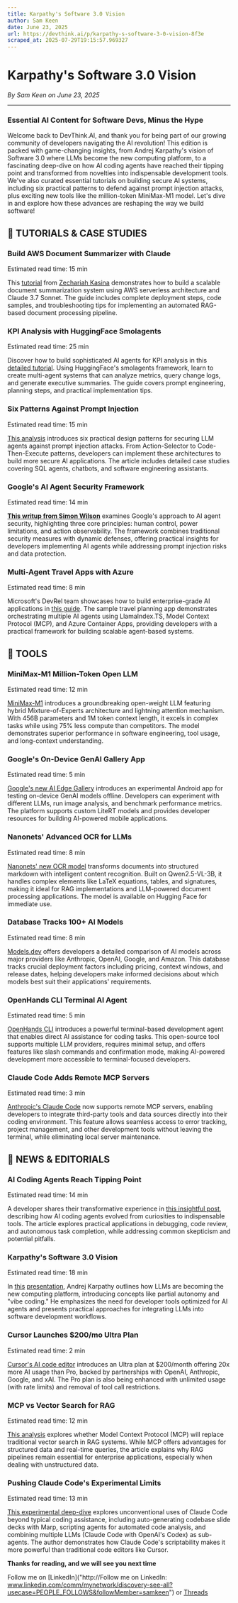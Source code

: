 ```yaml
---
title: Karpathy's Software 3.0 Vision
author: Sam Keen
date: June 23, 2025
url: https://devthink.ai/p/karpathy-s-software-3-0-vision-8f3e
scraped_at: 2025-07-29T19:15:57.969327
---
```


# Karpathy's Software 3.0 Vision

*By Sam Keen on June 23, 2025*

---

### **Essential AI Content for Software Devs,** **Minus the Hype**

Welcome back to DevThink.AI, and thank you for being part of our growing community of developers navigating the AI revolution! This edition is packed with game-changing insights, from Andrej Karpathy's vision of Software 3.0 where LLMs become the new computing platform, to a fascinating deep-dive on how AI coding agents have reached their tipping point and transformed from novelties into indispensable development tools. We've also curated essential tutorials on building secure AI systems, including six practical patterns to defend against prompt injection attacks, plus exciting new tools like the million-token MiniMax-M1 model. Let's dive in and explore how these advances are reshaping the way we build software!



## 📖 **TUTORIALS & CASE STUDIES**

### **Build AWS Document Summarizer with Claude**

Estimated read time: 15 min



This [tutorial]("https://community.aws/content/2y9CAj9ougjsjcMVHY4TNLjRYOm/ai-powered-document-summarizer-with-claude-3-7-on-aws") from [Zechariah Kasina](https://community.aws/@zechariah"https://community.aws/@zechariah") demonstrates how to build a scalable document summarization system using AWS serverless architecture and Claude 3.7 Sonnet. The guide includes complete deployment steps, code samples, and troubleshooting tips for implementing an automated RAG-based document processing pipeline.

### **KPI Analysis with HuggingFace Smolagents**

Estimated read time: 25 min

Discover how to build sophisticated AI agents for KPI analysis in this [detailed tutorial]("https://towardsdatascience.com/from-data-to-stories-code-agents-for-kpi-narratives/"). Using HuggingFace's smolagents framework, learn to create multi-agent systems that can analyze metrics, query change logs, and generate executive summaries. The guide covers prompt engineering, planning steps, and practical implementation tips.

### **Six Patterns Against Prompt Injection**

Estimated read time: 15 min

[This analysis]("https://simonwillison.net/2025/Jun/13/prompt-injection-design-patterns/") introduces six practical design patterns for securing LLM agents against prompt injection attacks. From Action-Selector to Code-Then-Execute patterns, developers can implement these architectures to build more secure AI applications. The article includes detailed case studies covering SQL agents, chatbots, and software engineering assistants.

### **Google's AI Agent Security Framework**

Estimated read time: 14 min



[**This writup from Simon Wilson**]("http://[https://simonwillison.net/2025/Jun/15/ai-agent-security/](https://simonwillison.net/2025/Jun/15/ai-agent-security/)") examines Google's approach to AI agent security, highlighting three core principles: human control, power limitations, and action observability. The framework combines traditional security measures with dynamic defenses, offering practical insights for developers implementing AI agents while addressing prompt injection risks and data protection.

### **Multi-Agent Travel Apps with Azure**

Estimated read time: 8 min



Microsoft's DevRel team showcases how to build enterprise-grade AI applications in [this guide]("https://hackernoon.com/introducing-a-flagship-mcp-sample-app-powered-by-azure-ai-foundry-and-llamaindexts"). The sample travel planning app demonstrates orchestrating multiple AI agents using LlamaIndex.TS, Model Context Protocol (MCP), and Azure Container Apps, providing developers with a practical framework for building scalable agent-based systems.

##

## 🧰 **TOOLS**

### **MiniMax-M1 Million-Token Open LLM**

Estimated read time: 12 min



[MiniMax-M1]("https://github.com/MiniMax-AI/MiniMax-M1") introduces a groundbreaking open-weight LLM featuring hybrid Mixture-of-Experts architecture and lightning attention mechanism. With 456B parameters and 1M token context length, it excels in complex tasks while using 75% less compute than competitors. The model demonstrates superior performance in software engineering, tool usage, and long-context understanding.

### **Google's On-Device GenAI Gallery App**

Estimated read time: 5 min



[Google's new AI Edge Gallery]("https://github.com/google-ai-edge/gallery") introduces an experimental Android app for testing on-device GenAI models offline. Developers can experiment with different LLMs, run image analysis, and benchmark performance metrics. The platform supports custom LiteRT models and provides developer resources for building AI-powered mobile applications.

### **Nanonets' Advanced OCR for LLMs**

Estimated read time: 8 min



[Nanonets' new OCR model]("https://nanonets.com/research/nanonets-ocr-s/") transforms documents into structured markdown with intelligent content recognition. Built on Qwen2.5-VL-3B, it handles complex elements like LaTeX equations, tables, and signatures, making it ideal for RAG implementations and LLM-powered document processing applications. The model is available on Hugging Face for immediate use.

### **Database Tracks 100+ AI Models**

Estimated read time: 8 min

[Models.dev]("https://Models.dev") offers developers a detailed comparison of AI models across major providers like Anthropic, OpenAI, Google, and Amazon. This database tracks crucial deployment factors including pricing, context windows, and release dates, helping developers make informed decisions about which models best suit their applications' requirements.

### **OpenHands CLI Terminal AI Agent**

Estimated read time: 5 min



[OpenHands CLI]("https://www.all-hands.dev/blog/the-openhands-cli-ai-powered-development-in-your-terminal") introduces a powerful terminal-based development agent that enables direct AI assistance for coding tasks. This open-source tool supports multiple LLM providers, requires minimal setup, and offers features like slash commands and confirmation mode, making AI-powered development more accessible to terminal-focused developers.

### **Claude Code Adds Remote MCP Servers**

Estimated read time: 3 min



[Anthropic's Claude Code]("https://www.anthropic.com/news/claude-code-remote-mcp") now supports remote MCP servers, enabling developers to integrate third-party tools and data sources directly into their coding environment. This feature allows seamless access to error tracking, project management, and other development tools without leaving the terminal, while eliminating local server maintenance.

## 📰 **NEWS & EDITORIALS**

### **AI Coding Agents Reach Tipping Point**

Estimated read time: 14 min



A developer shares their transformative experience in [this insightful post]("https://blog.singleton.io/posts/2025-06-14-coding-agents-cross-a-chasm/"), describing how AI coding agents evolved from curiosities to indispensable tools. The article explores practical applications in debugging, code review, and autonomous task completion, while addressing common skepticism and potential pitfalls.

### **Karpathy's Software 3.0 Vision**

Estimated read time: 18 min



In [this]("https://open.substack.com/pub/swyx/p/s3?r=6xi9d&utm_source=devthink.ai&utm_medium=referral&utm_campaign=karpathy-s-software-3-0-vision") [presentation](https://open.substack.com/pub/swyx/p/s3?r=6xi9d&utm_source=devthink.ai&utm_medium=referral&utm_campaign=karpathy-s-software-3-0-vision "https://open.substack.com/pub/swyx/p/s3?r=6xi9d&utm_source=devthink.ai&utm_medium=referral&utm_campaign=karpathy-s-software-3-0-vision"), Andrej Karpathy outlines how LLMs are becoming the new computing platform, introducing concepts like partial autonomy and "vibe coding." He emphasizes the need for developer tools optimized for AI agents and presents practical approaches for integrating LLMs into software development workflows.

### **Cursor Launches $200/mo Ultra Plan**

Estimated read time: 2 min

[Cursor's AI code editor]("https://www.cursor.com/en/blog/new-tier") introduces an Ultra plan at $200/month offering 20x more AI usage than Pro, backed by partnerships with OpenAI, Anthropic, Google, and xAI. The Pro plan is also being enhanced with unlimited usage (with rate limits) and removal of tool call restrictions.

### **MCP vs Vector Search for RAG**

Estimated read time: 12 min



[This analysis]("https://www.llamaindex.ai/blog/does-mcp-kill-vector-search") explores whether Model Context Protocol (MCP) will replace traditional vector search in RAG systems. While MCP offers advantages for structured data and real-time queries, the article explains why RAG pipelines remain essential for enterprise applications, especially when dealing with unstructured data.

### **Pushing Claude Code's Experimental Limits**

Estimated read time: 13 min

[This experimental deep-dive]("https://kadekillary.work/blog/") explores unconventional uses of Claude Code beyond typical coding assistance, including auto-generating codebase slide decks with Marp, scripting agents for automated code analysis, and combining multiple LLMs (Claude Code with OpenAI's Codex) as sub-agents. The author demonstrates how Claude Code's scriptability makes it more powerful than traditional code editors like Cursor.

**Thanks for reading, and we will see you next time**

Follow me on [LinkedIn]("http://Follow me on LinkedIn: www.linkedin.com/comm/mynetwork/discovery-see-all?usecase=PEOPLE_FOLLOWS&followMember=samkeen") or [Threads](https://www.threads.net/@sam.keen"https://www.threads.net/@sam.keen")
